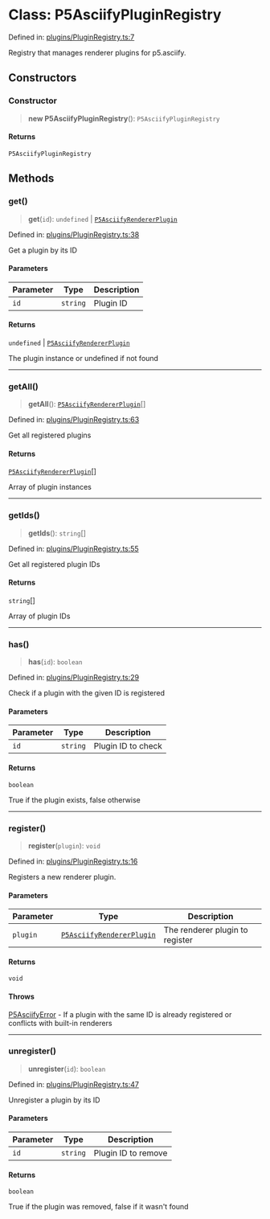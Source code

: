 # Class: P5AsciifyPluginRegistry

Defined in: [plugins/PluginRegistry.ts:7](https://github.com/humanbydefinition/p5.asciify/blob/99d3f6c197a787ee5b4a4d6f65a38a280d95a3bd/src/lib/plugins/PluginRegistry.ts#L7)

Registry that manages renderer plugins for p5.asciify.

## Constructors

### Constructor

> **new P5AsciifyPluginRegistry**(): `P5AsciifyPluginRegistry`

#### Returns

`P5AsciifyPluginRegistry`

## Methods

### get()

> **get**(`id`): `undefined` \| [`P5AsciifyRendererPlugin`](../interfaces/P5AsciifyRendererPlugin.md)

Defined in: [plugins/PluginRegistry.ts:38](https://github.com/humanbydefinition/p5.asciify/blob/99d3f6c197a787ee5b4a4d6f65a38a280d95a3bd/src/lib/plugins/PluginRegistry.ts#L38)

Get a plugin by its ID

#### Parameters

| Parameter | Type     | Description |
| --------- | -------- | ----------- |
| `id`      | `string` | Plugin ID   |

#### Returns

`undefined` \| [`P5AsciifyRendererPlugin`](../interfaces/P5AsciifyRendererPlugin.md)

The plugin instance or undefined if not found

---

### getAll()

> **getAll**(): [`P5AsciifyRendererPlugin`](../interfaces/P5AsciifyRendererPlugin.md)[]

Defined in: [plugins/PluginRegistry.ts:63](https://github.com/humanbydefinition/p5.asciify/blob/99d3f6c197a787ee5b4a4d6f65a38a280d95a3bd/src/lib/plugins/PluginRegistry.ts#L63)

Get all registered plugins

#### Returns

[`P5AsciifyRendererPlugin`](../interfaces/P5AsciifyRendererPlugin.md)[]

Array of plugin instances

---

### getIds()

> **getIds**(): `string`[]

Defined in: [plugins/PluginRegistry.ts:55](https://github.com/humanbydefinition/p5.asciify/blob/99d3f6c197a787ee5b4a4d6f65a38a280d95a3bd/src/lib/plugins/PluginRegistry.ts#L55)

Get all registered plugin IDs

#### Returns

`string`[]

Array of plugin IDs

---

### has()

> **has**(`id`): `boolean`

Defined in: [plugins/PluginRegistry.ts:29](https://github.com/humanbydefinition/p5.asciify/blob/99d3f6c197a787ee5b4a4d6f65a38a280d95a3bd/src/lib/plugins/PluginRegistry.ts#L29)

Check if a plugin with the given ID is registered

#### Parameters

| Parameter | Type     | Description        |
| --------- | -------- | ------------------ |
| `id`      | `string` | Plugin ID to check |

#### Returns

`boolean`

True if the plugin exists, false otherwise

---

### register()

> **register**(`plugin`): `void`

Defined in: [plugins/PluginRegistry.ts:16](https://github.com/humanbydefinition/p5.asciify/blob/99d3f6c197a787ee5b4a4d6f65a38a280d95a3bd/src/lib/plugins/PluginRegistry.ts#L16)

Registers a new renderer plugin.

#### Parameters

| Parameter | Type                                                                  | Description                     |
| --------- | --------------------------------------------------------------------- | ------------------------------- |
| `plugin`  | [`P5AsciifyRendererPlugin`](../interfaces/P5AsciifyRendererPlugin.md) | The renderer plugin to register |

#### Returns

`void`

#### Throws

[P5AsciifyError](../../../../classes/P5AsciifyError.md) - If a plugin with the same ID is already registered or conflicts with built-in renderers

---

### unregister()

> **unregister**(`id`): `boolean`

Defined in: [plugins/PluginRegistry.ts:47](https://github.com/humanbydefinition/p5.asciify/blob/99d3f6c197a787ee5b4a4d6f65a38a280d95a3bd/src/lib/plugins/PluginRegistry.ts#L47)

Unregister a plugin by its ID

#### Parameters

| Parameter | Type     | Description         |
| --------- | -------- | ------------------- |
| `id`      | `string` | Plugin ID to remove |

#### Returns

`boolean`

True if the plugin was removed, false if it wasn't found
